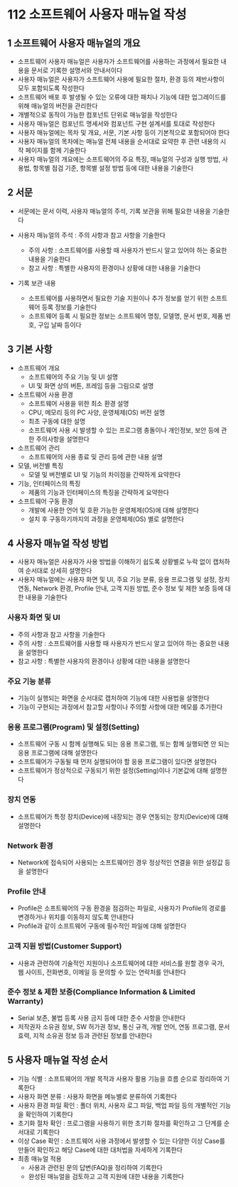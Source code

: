 # 112 소프트웨어 사용자 매뉴얼 작성

## 1 소프트웨어 사용자 매뉴얼의 개요

- 소프트웨어 사용자 매뉴얼은 사용자가 소프트웨어를 사용하는 과정에서 필요한 내용을 문서로 기록한 설명서와 안내서이다
- 사용자 매뉴얼은 사용자가 소프트웨어 사용에 필요한 절차, 환경 등의 제반사항이 모두 포함되도록 작성한다
- 소프트웨어 배포 후 발생될 수 있는 오류에 대한 패치나 기능에 대한 업그레이드를 위해 매뉴얼의 버전을 관리한다
- 개별적으로 동작이 가능한 컴포넌트 단위로 매뉴얼을 작성한다
- 사용자 매뉴얼은 컴포넌트 명세서와 컴포넌트 구현 설계서를 토대로 작성한다
- 사용자 매뉴얼에는 목차 및 개요, 서문, 기본 사항 등이 기본적으로 포함되어야 한다
- 사용자 매뉴얼의 목차에는 매뉴얼 전체 내용을 순서대로 요약한 후 관련 내용의 시작 페이지를 함께 기술한다
- 사용자 매뉴얼의 개요에는 소프트웨어의 주요 특징, 매뉴얼의 구성과 실행 방법, 사용법, 항목별 점검 기준, 항목별 설정 방법 등에 대한 내용을 기술한다



## 2 서문

- 서문에는 문서 이력, 사용자 매뉴얼의 주석, 기록 보관을 위해 필요한 내용을 기술한다

- 사용자 매뉴얼의 주석 : 주의 사항과 참고 사항을 기술한다
  - 주의 사항 : 소프트웨어를 사용할 때 사용자가 반드시 알고 있어야 하는 중요한 내용을 기술한다
  - 참고 사항 : 특별한 사용자의 환경이나 상황에 대한 내용을 기술한다
- 기록 보관 내용
  - 소프트웨어를 사용하면서 필요한 기술 지원이나 추가 정보를 얻기 위한 소프트웨어 등록 정보를 기술한다
  - 소프트웨어 등록 시 필요한 정보는 소프트웨어 명칭, 모델명, 문서 번호, 제품 번호, 구입 날짜 등이다



## 3 기본 사항

- 소프트웨어 개요
  - 소프트웨어의 주요 기능 및 UI 설명
  - UI 및 화면 상의 버튼, 프레임 등을 그림으로 설명
- 소프트웨어 사용 환경
  - 소프트웨어 사용을 위한 최소 환경 설명
  - CPU, 메모리 등의 PC 사양, 운영체제(OS) 버전 설명
  - 최초 구동에 대한 설명
  - 소프트웨어 사용 시 발생할 수 있는 프로그램 충돌이나 개인정보, 보안 등에 관한 주의사항을 설명한다
- 소프트웨어 관리
  - 소프트웨어의 사용 종료 및 관리 등에 관한 내용 설명
- 모델, 버전별 특징
  - 모델 및 버전별로 UI 및 기능의 차이점을 간략하게 요약한다
- 기능, 인터페이스의 특징
  - 제품의 기능과 인터페이스의 특징을 간략하게 요약한다
- 소프트웨어 구동 환경
  - 개발에 사용한 언어 및 호환 가능한 운영체제(OS)에 대해 설명한다
  - 설치 후 구동하기까지의 과정을 운영체제(OS) 별로 설명한다



## 4 사용자 매뉴얼 작성 방법

- 사용자 매뉴얼은 사용자가 사용 방법을 이해하기 쉽도록 상황별로 누락 없이 캡처하여 순서대로 상세히 설명한다
- 사용자 매뉴얼에는 사용자 화면 및 UI, 주요 기능 분류, 응용 프로그램 및 설정, 장치 연동, Network 환경, Profile 안내, 고객 지원 방법, 준수 정보 및 제한 보증 등에 대한 내용을 기술한다



### 사용자 화면 및 UI

- 주의 사항과 참고 사항을 기술한다
- 주의 사항 : 소프트웨어를 사용할 때 사용자가 반드시 알고 있어야 하는 중요한 내용을 설명한다
- 참고 사항 : 특별한 사용자의 환경이나 상황에 대한 내용을 설명한다



### 주요 기능 분류

- 기능이 실행되는 화면을 순서대로 캡처하여 기능에 대한 사용법을 설명한다
- 기능이 구현되는 과정에서 참고할 사항이나 주의할 사항에 대한 메모를 추가한다



### 응용 프로그램(Program) 및 설정(Setting)

- 소프트웨어 구동 시 함께 실행해도 되는 응용 프로그램, 또는 함께 실행되면 안 되는 응용 프로그램에 대해 설명한다
- 소프트웨어가 구동될 때 먼저 실행되어야 할 응용 프로그램이 있다면 설명한다
- 소프트웨어가 정상적으로 구동되기 위한 설정(Setting)이나 기본값에 대해 설명한다



### 장치 연동

- 소프트웨어가 특정 장치(Device)에 내장되는 경우 연동되는 장치(Device)에 대해 설명한다



### Network 환경

- Network에 접속되어 사용되는 소프트웨어인 경우 정상적인 연결을 위한 설정값 등을 설명한다



### Profile 안내

- Profile은 소프트웨어의 구동 환경을 점검하는 파일로, 사용자가 Profile의 경로를 변경하거나 위치를 이동하지 않도록 안내한다
- Profile과 같이 소프트웨어 구동에 필수적인 파일에 대해 설명한다



### 고객 지원 방법(Customer Support)

- 사용과 관련하여 기술적인 지원이나 소프트웨어에 대한 서비스를 원할 경우 국가, 웹 사이트, 전화번호, 이메일 등 문의할 수 있는 연락처를 안내한다



### 준수 정보 & 제한 보증(Compliance Information & Limited Warranty)

- Serial 보존, 불법 등록 사용 금지 등에 대한 준수 사항을 안내한다
- 저작권자 소유권 정보, SW 허가권 정보, 통신 규격, 개발 언어, 연동 프로그램, 문서 효력, 지적 소유권 정보 등과 관련된 정보를 안내한다



## 5 사용자 매뉴얼 작성 순서

- 기능 식별 : 소프트웨어의 개발 목적과 사용자 활용 기능을 흐름 순으로 정리하여 기록한다
- 사용자 화면 분류 : 사용자 화면을 메뉴별로 분류하여 기록한다
- 사용자 환경 파일 확인 : 폴더 위치, 사용자 로그 파일, 백업 파일 등의 개별적인 기능을 확인하여 기록한다
- 초기화 절차 확인 : 프로그램을 사용하기 위한 초기화 절차를 확인하고 그 단계를 순서대로 기록한다
- 이상 Case 확인 : 소프트웨어 사용 과정에서 발생할 수 있는 다양한 이상 Case를 만들어 확인하고 해당 Case에 대한 대처법을 자세하게 기록한다
- 최종 매뉴얼 적용
  - 사용과 관련된 문의 답변(FAQ)을 정리하여 기록한다
  - 완성된 매뉴얼을 검토하고 고객 지원에 대한 내용을 기록한다